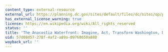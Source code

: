 ```yaml
---
content_type: external-resource
external_url: https://planning.dc.gov/sites/default/files/dc/sites/op/publication/attachments/The%20Anacostia%20Waterfront%20Framework%20Plan%202003.pdf
has_external_license_warning: true
license: https://en.wikipedia.org/wiki/All_rights_reserved
status: ''
title: 'The Anacostia Waterfront: Imagine, Act, Transform Washington, DC'
uid: 57d08d57-278f-4af2-a89a-09768650a880
wayback_url: ''
---
```

